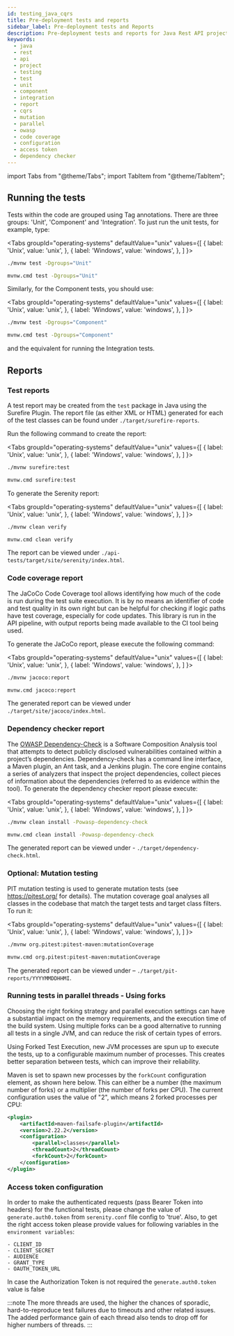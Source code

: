 ```yaml
---
id: testing_java_cqrs
title: Pre-deployment tests and reports
sidebar_label: Pre-deployment tests and Reports
description: Pre-deployment tests and reports for Java Rest API project
keywords:
  - java
  - rest 
  - api
  - project
  - testing
  - test
  - unit
  - component
  - integration
  - report
  - cqrs
  - mutation
  - parallel
  - owasp
  - code coverage
  - configuration
  - access token
  - dependency checker
---
```


import Tabs from "@theme/Tabs";
import TabItem from "@theme/TabItem";

## Running the tests

Tests within the code are grouped using Tag annotations. There are three groups: 'Unit', 'Component' and 'Integration'. To just run the unit tests, for example, type:

 <Tabs
   groupId="operating-systems"
   defaultValue="unix"
   values={[
     { label: 'Unix', value: 'unix', },
     { label: 'Windows', value: 'windows', },
   ]
 }>
  <TabItem value="unix">

  ```bash
  ./mvnw test -Dgroups="Unit"
  ```

  </TabItem>
  <TabItem value="windows">

  ```bash
  mvnw.cmd test -Dgroups="Unit"
  ```

  </TabItem>
 </Tabs>

Similarly, for the Component tests, you should use:

 <Tabs
   groupId="operating-systems"
   defaultValue="unix"
   values={[
     { label: 'Unix', value: 'unix', },
     { label: 'Windows', value: 'windows', },
   ]
 }>
  <TabItem value="unix">

  ```bash
  ./mvnw test -Dgroups="Component"
  ```

  </TabItem>
  <TabItem value="windows">

  ```bash
  mvnw.cmd test -Dgroups="Component"
  ```

  </TabItem>
 </Tabs>

and the equivalent for running the Integration tests.

## Reports

### Test reports

A test report may be created from the `test` package in Java using the Surefire Plugin.
The report file (as either XML or HTML) generated for each of the test classes can be found under `./target/surefire-reports`.

Run the following command to create the report:

 <Tabs
   groupId="operating-systems"
   defaultValue="unix"
   values={[
     { label: 'Unix', value: 'unix', },
     { label: 'Windows', value: 'windows', },
   ]
 }>
  <TabItem value="unix">

  ```bash
  ./mvnw surefire:test
  ```

  </TabItem>
  <TabItem value="windows">

  ```bash
  mvnw.cmd surefire:test
  ```

  </TabItem>
 </Tabs>

To generate the Serenity report:

 <Tabs
   groupId="operating-systems"
   defaultValue="unix"
   values={[
     { label: 'Unix', value: 'unix', },
     { label: 'Windows', value: 'windows', },
   ]
 }>
  <TabItem value="unix">

  ```bash
  ./mvnw clean verify
  ```

  </TabItem>
  <TabItem value="windows">

  ```bash
  mvnw.cmd clean verify
  ```

  </TabItem>
 </Tabs>

The report can be viewed under `./api-tests/target/site/serenity/index.html`.

### Code coverage report

The JaCoCo Code Coverage tool allows identifying how much of the code is run during the test suite execution. It is by no means an identifier of code and test quality in its own right but can be helpful for checking if logic paths have test coverage, especially for code updates.
This library is run in the API pipeline, with output reports being made available to the CI tool being used.

To generate the JaCoCo report, please execute the following command:

 <Tabs
   groupId="operating-systems"
   defaultValue="unix"
   values={[
     { label: 'Unix', value: 'unix', },
     { label: 'Windows', value: 'windows', },
   ]
 }>
  <TabItem value="unix">

  ```bash
  ./mvnw jacoco:report
  ```

  </TabItem>
  <TabItem value="windows">

  ```bash
  mvnw.cmd jacoco:report
  ```

  </TabItem>
 </Tabs>

The generated report can be viewed under `./target/site/jacoco/index.html`.

### Dependency checker report

The [OWASP Dependency-Check](https://owasp.org/www-project-dependency-check/) is a Software Composition Analysis tool that attempts to detect publicly disclosed vulnerabilities contained within a project’s dependencies.
Dependency-check has a command line interface, a Maven plugin, an Ant task, and a Jenkins plugin. The core engine contains a series of analyzers that inspect the project dependencies, collect pieces of information about the dependencies (referred to as evidence within the tool).
To generate the dependency checker report please execute:

 <Tabs
   groupId="operating-systems"
   defaultValue="unix"
   values={[
     { label: 'Unix', value: 'unix', },
     { label: 'Windows', value: 'windows', },
   ]
 }>
  <TabItem value="unix">

  ```bash
  ./mvnw clean install -Powasp-dependency-check
  ```

  </TabItem>
  <TabItem value="windows">

  ```bash
  mvnw.cmd clean install -Powasp-dependency-check
  ```

  </TabItem>
 </Tabs>

The generated report can be viewed under - `./target/dependency-check.html`.

### Optional: Mutation testing

PIT mutation testing is used to generate mutation tests (see <https://pitest.org/> for details).
The mutation coverage goal analyses all classes in the codebase that match the target tests and target class filters.
To run it:

 <Tabs
   groupId="operating-systems"
   defaultValue="unix"
   values={[
     { label: 'Unix', value: 'unix', },
     { label: 'Windows', value: 'windows', },
   ]
 }>
  <TabItem value="unix">

  ```bash
  ./mvnw org.pitest:pitest-maven:mutationCoverage
  ```

  </TabItem>
  <TabItem value="windows">

  ```bash
  mvnw.cmd org.pitest:pitest-maven:mutationCoverage
  ```

  </TabItem>
 </Tabs>

The generated report can be viewed under – `./target/pit-reports/YYYYMMDDHHMI`.

### Running tests in parallel threads - Using forks

Choosing the right forking strategy and parallel execution settings can have a substantial impact on the memory requirements, and the execution time of the build system.
Using multiple forks can be a good alternative to running all tests in a single JVM, and can reduce the risk of certain types of errors.

Using Forked Test Execution, new JVM processes are spun up to execute the tests, up to a configurable maximum number of processes. This creates better separation between tests, which can improve their reliability.

Maven is set to spawn new processes by the `forkCount` configuration element, as shown here below. This can either be a number (the maximum number of forks) or a multiplier (the number of forks per CPU).
The current configuration uses the value of "2", which means 2 forked processes per CPU:

```xml
<plugin>
    <artifactId>maven-failsafe-plugin</artifactId>
    <version>2.22.2</version>
    <configuration>
        <parallel>classes</parallel>
        <threadCount>2</threadCount>
        <forkCount>2</forkCount>
    </configuration>
</plugin>
```

### Access token configuration

In order to make the authenticated requests (pass Bearer Token into headers) for the functional tests, please change the value of ```generate.auth0.token``` from ``serenity.conf`` file config to 'true'.
Also, to get the right access token please provide values for following variables in the ``environment variables``:

```properties
- CLIENT_ID
- CLIENT_SECRET
- AUDIENCE
- GRANT_TYPE
- OAUTH_TOKEN_URL
```

In case the Authorization Token is not required the ```generate.auth0.token``` value is false

:::note
The more threads are used, the higher the chances of sporadic, hard-to-reproduce test failures due to timeouts and other related issues. The added performance gain of each thread also tends to drop off for higher numbers of threads.
:::

